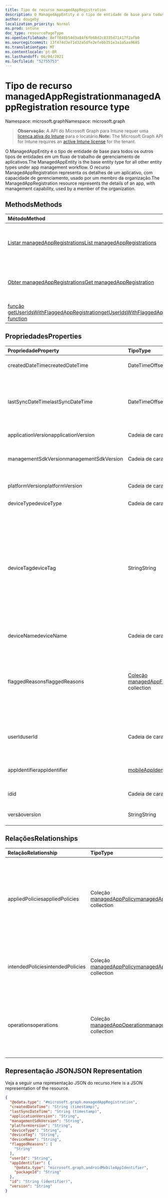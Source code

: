 ```yaml
---
title: Tipo de recurso managedAppRegistration
description: O ManagedAppEntity é o tipo de entidade de base para todos os outros tipos de entidades em um fluxo de trabalho de gerenciamento de aplicativos. O recurso ManagedAppRegistration representa os detalhes de um aplicativo, com capacidade de gerenciamento, usado por um membro da organização.
author: dougeby
localization_priority: Normal
ms.prod: intune
doc_type: resourcePageType
ms.openlocfilehash: 8eff848b54d3a84f6fb60d2c8335d71417f2afb0
ms.sourcegitcommit: 13f474d3e71d32a5dfe2efebb351e3a1a5aa9685
ms.translationtype: MT
ms.contentlocale: pt-BR
ms.lasthandoff: 06/04/2021
ms.locfileid: "52755753"
---
```

# <a name="managedappregistration-resource-type"></a><span data-ttu-id="cc055-104">Tipo de recurso managedAppRegistration</span><span class="sxs-lookup"><span data-stu-id="cc055-104">managedAppRegistration resource type</span></span>

<span data-ttu-id="cc055-105">Namespace: microsoft.graph</span><span class="sxs-lookup"><span data-stu-id="cc055-105">Namespace: microsoft.graph</span></span>

> <span data-ttu-id="cc055-106">**Observação:** A API do Microsoft Graph para Intune requer uma [licença ativa do Intune](https://go.microsoft.com/fwlink/?linkid=839381) para o locatário.</span><span class="sxs-lookup"><span data-stu-id="cc055-106">**Note:** The Microsoft Graph API for Intune requires an [active Intune license](https://go.microsoft.com/fwlink/?linkid=839381) for the tenant.</span></span>

<span data-ttu-id="cc055-107">O ManagedAppEntity é o tipo de entidade de base para todos os outros tipos de entidades em um fluxo de trabalho de gerenciamento de aplicativos.</span><span class="sxs-lookup"><span data-stu-id="cc055-107">The ManagedAppEntity is the base entity type for all other entity types under app management workflow.</span></span>
<span data-ttu-id="cc055-108">O recurso ManagedAppRegistration representa os detalhes de um aplicativo, com capacidade de gerenciamento, usado por um membro da organização.</span><span class="sxs-lookup"><span data-stu-id="cc055-108">The ManagedAppRegistration resource represents the details of an app, with management capability, used by a member of the organization.</span></span>

## <a name="methods"></a><span data-ttu-id="cc055-109">Methods</span><span class="sxs-lookup"><span data-stu-id="cc055-109">Methods</span></span>
|<span data-ttu-id="cc055-110">Método</span><span class="sxs-lookup"><span data-stu-id="cc055-110">Method</span></span>|<span data-ttu-id="cc055-111">Tipo de retorno</span><span class="sxs-lookup"><span data-stu-id="cc055-111">Return Type</span></span>|<span data-ttu-id="cc055-112">Descrição</span><span class="sxs-lookup"><span data-stu-id="cc055-112">Description</span></span>|
|:---|:---|:---|
|[<span data-ttu-id="cc055-113">Listar managedAppRegistrations</span><span class="sxs-lookup"><span data-stu-id="cc055-113">List managedAppRegistrations</span></span>](../api/intune-mam-managedappregistration-list.md)|<span data-ttu-id="cc055-114">Coleção [managedAppRegistration](../resources/intune-mam-managedappregistration.md)</span><span class="sxs-lookup"><span data-stu-id="cc055-114">[managedAppRegistration](../resources/intune-mam-managedappregistration.md) collection</span></span>|<span data-ttu-id="cc055-115">Listar propriedades e relações dos objetos de [managedAppRegistration](../resources/intune-mam-managedappregistration.md).</span><span class="sxs-lookup"><span data-stu-id="cc055-115">List properties and relationships of the [managedAppRegistration](../resources/intune-mam-managedappregistration.md) objects.</span></span>|
|[<span data-ttu-id="cc055-116">Obter managedAppRegistrations</span><span class="sxs-lookup"><span data-stu-id="cc055-116">Get managedAppRegistration</span></span>](../api/intune-mam-managedappregistration-get.md)|[<span data-ttu-id="cc055-117">managedAppRegistration</span><span class="sxs-lookup"><span data-stu-id="cc055-117">managedAppRegistration</span></span>](../resources/intune-mam-managedappregistration.md)|<span data-ttu-id="cc055-118">Ler propriedades e relações do objeto [managedAppRegistration](../resources/intune-mam-managedappregistration.md).</span><span class="sxs-lookup"><span data-stu-id="cc055-118">Read properties and relationships of the [managedAppRegistration](../resources/intune-mam-managedappregistration.md) object.</span></span>|
|[<span data-ttu-id="cc055-119">função getUserIdsWithFlaggedAppRegistration</span><span class="sxs-lookup"><span data-stu-id="cc055-119">getUserIdsWithFlaggedAppRegistration function</span></span>](../api/intune-mam-managedappregistration-getuseridswithflaggedappregistration.md)|<span data-ttu-id="cc055-120">Coleção String</span><span class="sxs-lookup"><span data-stu-id="cc055-120">String collection</span></span>|<span data-ttu-id="cc055-121">Ainda não documentado</span><span class="sxs-lookup"><span data-stu-id="cc055-121">Not yet documented</span></span>|

## <a name="properties"></a><span data-ttu-id="cc055-122">Propriedades</span><span class="sxs-lookup"><span data-stu-id="cc055-122">Properties</span></span>
|<span data-ttu-id="cc055-123">Propriedade</span><span class="sxs-lookup"><span data-stu-id="cc055-123">Property</span></span>|<span data-ttu-id="cc055-124">Tipo</span><span class="sxs-lookup"><span data-stu-id="cc055-124">Type</span></span>|<span data-ttu-id="cc055-125">Descrição</span><span class="sxs-lookup"><span data-stu-id="cc055-125">Description</span></span>|
|:---|:---|:---|
|<span data-ttu-id="cc055-126">createdDateTime</span><span class="sxs-lookup"><span data-stu-id="cc055-126">createdDateTime</span></span>|<span data-ttu-id="cc055-127">DateTimeOffset</span><span class="sxs-lookup"><span data-stu-id="cc055-127">DateTimeOffset</span></span>|<span data-ttu-id="cc055-128">Data e hora de criação</span><span class="sxs-lookup"><span data-stu-id="cc055-128">Date and time of creation</span></span>|
|<span data-ttu-id="cc055-129">lastSyncDateTime</span><span class="sxs-lookup"><span data-stu-id="cc055-129">lastSyncDateTime</span></span>|<span data-ttu-id="cc055-130">DateTimeOffset</span><span class="sxs-lookup"><span data-stu-id="cc055-130">DateTimeOffset</span></span>|<span data-ttu-id="cc055-131">Data e hora em que o último aplicativo foi sincronizado com o serviço de gerenciamento.</span><span class="sxs-lookup"><span data-stu-id="cc055-131">Date and time of last the app synced with management service.</span></span>|
|<span data-ttu-id="cc055-132">applicationVersion</span><span class="sxs-lookup"><span data-stu-id="cc055-132">applicationVersion</span></span>|<span data-ttu-id="cc055-133">Cadeia de caracteres</span><span class="sxs-lookup"><span data-stu-id="cc055-133">String</span></span>|<span data-ttu-id="cc055-134">Versão do Aplicativo</span><span class="sxs-lookup"><span data-stu-id="cc055-134">App version</span></span>|
|<span data-ttu-id="cc055-135">managementSdkVersion</span><span class="sxs-lookup"><span data-stu-id="cc055-135">managementSdkVersion</span></span>|<span data-ttu-id="cc055-136">Cadeia de caracteres</span><span class="sxs-lookup"><span data-stu-id="cc055-136">String</span></span>|<span data-ttu-id="cc055-137">Versão do SDK de gerenciamento do aplicativo</span><span class="sxs-lookup"><span data-stu-id="cc055-137">App management SDK version</span></span>|
|<span data-ttu-id="cc055-138">platformVersion</span><span class="sxs-lookup"><span data-stu-id="cc055-138">platformVersion</span></span>|<span data-ttu-id="cc055-139">Cadeia de caracteres</span><span class="sxs-lookup"><span data-stu-id="cc055-139">String</span></span>|<span data-ttu-id="cc055-140">Versão do sistema operacional</span><span class="sxs-lookup"><span data-stu-id="cc055-140">Operating System version</span></span>|
|<span data-ttu-id="cc055-141">deviceType</span><span class="sxs-lookup"><span data-stu-id="cc055-141">deviceType</span></span>|<span data-ttu-id="cc055-142">Cadeia de caracteres</span><span class="sxs-lookup"><span data-stu-id="cc055-142">String</span></span>|<span data-ttu-id="cc055-143">Tipo de dispositivo do host</span><span class="sxs-lookup"><span data-stu-id="cc055-143">Host device type</span></span>|
|<span data-ttu-id="cc055-144">deviceTag</span><span class="sxs-lookup"><span data-stu-id="cc055-144">deviceTag</span></span>|<span data-ttu-id="cc055-145">String</span><span class="sxs-lookup"><span data-stu-id="cc055-145">String</span></span>|<span data-ttu-id="cc055-146">Uma tag gerada pelo SDK de gerenciamento, que ajuda a relacionar aplicativos hospedados no mesmo dispositivo.</span><span class="sxs-lookup"><span data-stu-id="cc055-146">App management SDK generated tag, which helps relate apps hosted on the same device.</span></span> <span data-ttu-id="cc055-147">Sem garantia de indicar aplicativos em todas as condições.</span><span class="sxs-lookup"><span data-stu-id="cc055-147">Not guaranteed to relate apps in all conditions.</span></span>|
|<span data-ttu-id="cc055-148">deviceName</span><span class="sxs-lookup"><span data-stu-id="cc055-148">deviceName</span></span>|<span data-ttu-id="cc055-149">Cadeia de caracteres</span><span class="sxs-lookup"><span data-stu-id="cc055-149">String</span></span>|<span data-ttu-id="cc055-150">Nome do dispositivo do host</span><span class="sxs-lookup"><span data-stu-id="cc055-150">Host device name</span></span>|
|<span data-ttu-id="cc055-151">flaggedReasons</span><span class="sxs-lookup"><span data-stu-id="cc055-151">flaggedReasons</span></span>|<span data-ttu-id="cc055-152">[Coleção managedAppFlaggedReason](../resources/intune-mam-managedappflaggedreason.md)</span><span class="sxs-lookup"><span data-stu-id="cc055-152">[managedAppFlaggedReason](../resources/intune-mam-managedappflaggedreason.md) collection</span></span>|<span data-ttu-id="cc055-153">Zero ou mais motivos para a sinalização de um registro de aplicativo.</span><span class="sxs-lookup"><span data-stu-id="cc055-153">Zero or more reasons an app registration is flagged.</span></span> <span data-ttu-id="cc055-154">E.g.</span><span class="sxs-lookup"><span data-stu-id="cc055-154">E.g.</span></span> <span data-ttu-id="cc055-155">aplicativo usado em dispositivo modificado</span><span class="sxs-lookup"><span data-stu-id="cc055-155">app running on rooted device</span></span>|
|<span data-ttu-id="cc055-156">userId</span><span class="sxs-lookup"><span data-stu-id="cc055-156">userId</span></span>|<span data-ttu-id="cc055-157">Cadeia de caracteres</span><span class="sxs-lookup"><span data-stu-id="cc055-157">String</span></span>|<span data-ttu-id="cc055-158">A ID de usuário à qual este registro de aplicativo pertence.</span><span class="sxs-lookup"><span data-stu-id="cc055-158">The user Id to who this app registration belongs.</span></span>|
|<span data-ttu-id="cc055-159">appIdentifier</span><span class="sxs-lookup"><span data-stu-id="cc055-159">appIdentifier</span></span>|[<span data-ttu-id="cc055-160">mobileAppIdentifier</span><span class="sxs-lookup"><span data-stu-id="cc055-160">mobileAppIdentifier</span></span>](../resources/intune-mam-mobileappidentifier.md)|<span data-ttu-id="cc055-161">O identificador do pacote do aplicativo</span><span class="sxs-lookup"><span data-stu-id="cc055-161">The app package Identifier</span></span>|
|<span data-ttu-id="cc055-162">id</span><span class="sxs-lookup"><span data-stu-id="cc055-162">id</span></span>|<span data-ttu-id="cc055-163">Cadeia de caracteres</span><span class="sxs-lookup"><span data-stu-id="cc055-163">String</span></span>|<span data-ttu-id="cc055-164">Chave da entidade.</span><span class="sxs-lookup"><span data-stu-id="cc055-164">Key of the entity.</span></span>|
|<span data-ttu-id="cc055-165">versão</span><span class="sxs-lookup"><span data-stu-id="cc055-165">version</span></span>|<span data-ttu-id="cc055-166">String</span><span class="sxs-lookup"><span data-stu-id="cc055-166">String</span></span>|<span data-ttu-id="cc055-167">Versão da entidade.</span><span class="sxs-lookup"><span data-stu-id="cc055-167">Version of the entity.</span></span>|

## <a name="relationships"></a><span data-ttu-id="cc055-168">Relações</span><span class="sxs-lookup"><span data-stu-id="cc055-168">Relationships</span></span>
|<span data-ttu-id="cc055-169">Relação</span><span class="sxs-lookup"><span data-stu-id="cc055-169">Relationship</span></span>|<span data-ttu-id="cc055-170">Tipo</span><span class="sxs-lookup"><span data-stu-id="cc055-170">Type</span></span>|<span data-ttu-id="cc055-171">Descrição</span><span class="sxs-lookup"><span data-stu-id="cc055-171">Description</span></span>|
|:---|:---|:---|
|<span data-ttu-id="cc055-172">appliedPolicies</span><span class="sxs-lookup"><span data-stu-id="cc055-172">appliedPolicies</span></span>|<span data-ttu-id="cc055-173">Coleção [managedAppPolicy](../resources/intune-mam-managedapppolicy.md)</span><span class="sxs-lookup"><span data-stu-id="cc055-173">[managedAppPolicy](../resources/intune-mam-managedapppolicy.md) collection</span></span>|<span data-ttu-id="cc055-174">Zero ou mais políticas já aplicadas no aplicativo registrado quando este foi sincronizado pela última vez com o serviço de gerenciamento.</span><span class="sxs-lookup"><span data-stu-id="cc055-174">Zero or more policys already applied on the registered app when it last synchronized with managment service.</span></span>|
|<span data-ttu-id="cc055-175">intendedPolicies</span><span class="sxs-lookup"><span data-stu-id="cc055-175">intendedPolicies</span></span>|<span data-ttu-id="cc055-176">Coleção [managedAppPolicy](../resources/intune-mam-managedapppolicy.md)</span><span class="sxs-lookup"><span data-stu-id="cc055-176">[managedAppPolicy](../resources/intune-mam-managedapppolicy.md) collection</span></span>|<span data-ttu-id="cc055-177">Zero ou mais administradores de políticas destinados ao aplicativo a partir de agora.</span><span class="sxs-lookup"><span data-stu-id="cc055-177">Zero or more policies admin intended for the app as of now.</span></span>|
|<span data-ttu-id="cc055-178">operations</span><span class="sxs-lookup"><span data-stu-id="cc055-178">operations</span></span>|<span data-ttu-id="cc055-179">Coleção [managedAppOperation](../resources/intune-mam-managedappoperation.md)</span><span class="sxs-lookup"><span data-stu-id="cc055-179">[managedAppOperation](../resources/intune-mam-managedappoperation.md) collection</span></span>|<span data-ttu-id="cc055-180">Zero ou mais operações de longa execução desencadeadas no registro do aplicativo.</span><span class="sxs-lookup"><span data-stu-id="cc055-180">Zero or more long running operations triggered on the app registration.</span></span>|

## <a name="json-representation"></a><span data-ttu-id="cc055-181">Representação JSON</span><span class="sxs-lookup"><span data-stu-id="cc055-181">JSON Representation</span></span>
<span data-ttu-id="cc055-182">Veja a seguir uma representação JSON do recurso.</span><span class="sxs-lookup"><span data-stu-id="cc055-182">Here is a JSON representation of the resource.</span></span>
<!-- {
  "blockType": "resource",
  "keyProperty": "id",
  "@odata.type": "microsoft.graph.managedAppRegistration"
}
-->
``` json
{
  "@odata.type": "#microsoft.graph.managedAppRegistration",
  "createdDateTime": "String (timestamp)",
  "lastSyncDateTime": "String (timestamp)",
  "applicationVersion": "String",
  "managementSdkVersion": "String",
  "platformVersion": "String",
  "deviceType": "String",
  "deviceTag": "String",
  "deviceName": "String",
  "flaggedReasons": [
    "String"
  ],
  "userId": "String",
  "appIdentifier": {
    "@odata.type": "microsoft.graph.androidMobileAppIdentifier",
    "packageId": "String"
  },
  "id": "String (identifier)",
  "version": "String"
}
```




